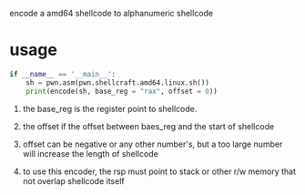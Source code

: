 encode a amd64 shellcode to alphanumeric shellcode

# usage
```python
if __name__ == '__main__':
    sh = pwn.asm(pwn.shellcraft.amd64.linux.sh())
    print(encode(sh, base_reg = "rax", offset = 0))
```

1. the base_reg is the register point to shellcode.

2. the offset if the offset between baes_reg and the start of shellcode
 
3. offset can be negative or any other number's, but a too large number will increase the length of shellcode

4. to use this encoder, the rsp must point to stack or other r/w memory that not overlap shellcode itself 
